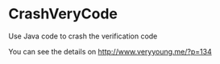 CrashVeryCode
=============

Use Java code to crash the verification code


You can see the details on http://www.veryyoung.me/?p=134

